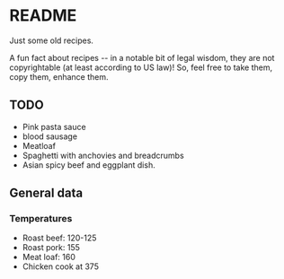 # README

Just some old recipes.

A fun fact about recipes -- in a notable bit of legal wisdom, they are not copyrightable \(at least according to US law\)!  So, feel free to take them, copy them, enhance them.  

## TODO

* Pink pasta sauce
* blood sausage
* Meatloaf
* Spaghetti with anchovies and breadcrumbs
* Asian spicy beef and eggplant dish.

## General data

### Temperatures

* Roast beef: 120-125
* Roast pork: 155
* Meat loaf: 160
* Chicken cook at 375

